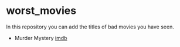 # worst_movies

In this repository you can add the titles of bad movies you have seen. 

 - Murder Mystery [imdb](https://www.imdb.com/title/tt1618434/)